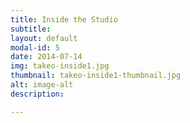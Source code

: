 ```yaml
---
title: Inside the Studio
subtitle:
layout: default
modal-id: 5
date: 2014-07-14
img: takeo-inside1.jpg
thumbnail: takeo-inside1-thumbnail.jpg
alt: image-alt
description:

---
```

